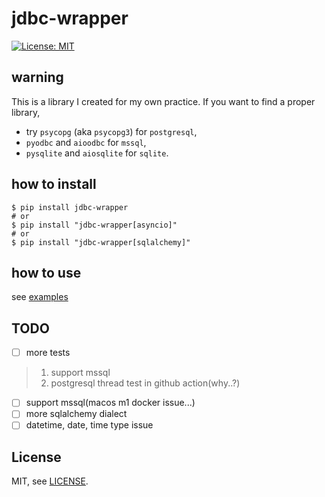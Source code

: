 # jdbc-wrapper

[![License: MIT](https://img.shields.io/badge/License-MIT-yellow.svg)](https://opensource.org/licenses/MIT)

## warning
This is a library I created for my own practice.
If you want to find a proper library, 
- try `psycopg` (aka `psycopg3`) for `postgresql`, 
- `pyodbc` and `aioodbc` for `mssql`,
- `pysqlite` and `aiosqlite` for `sqlite`.

## how to install
```shell
$ pip install jdbc-wrapper
# or
$ pip install "jdbc-wrapper[asyncio]"
# or
$ pip install "jdbc-wrapper[sqlalchemy]"
```

## how to use
see [examples](https://github.com/phi-friday/jdbc-wrapper/tree/main/examples)

## TODO
* [ ] more tests
> 1. support mssql
> 2. postgresql thread test in github action(why..?)
* [ ] support mssql(macos m1 docker issue...)
* [ ] more sqlalchemy dialect
* [ ] datetime, date, time type issue

## License

MIT, see [LICENSE](https://github.com/phi-friday/jdbc_wrapper/blob/main/LICENSE).
